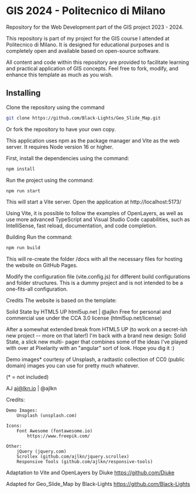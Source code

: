 # GIS 2024 - Politecnico di Milano
Repository for the Web Development part of the GIS project 2023 - 2024.

This repository is part of my project for the GIS course I attended at Politecnico di Milano. It is designed for educational purposes and is completely open and available based on open-source software.

All content and code within this repository are provided to facilitate learning and practical application of GIS concepts. Feel free to fork, modify, and enhance this template as much as you wish.

## Installing
Clone the repository using the command 

```sh
git clone https://github.com/Black-Lights/Geo_Slide_Map.git
```
Or fork the repository to have your own copy.

This application uses npm as the package manager and Vite as the web server. It requires Node version 16 or higher.

First, install the dependencies using the command:

```sh
npm install
```
Run the project using the command:

```sh
npm run start
```
This will start a Vite server. Open the application at http://localhost:5173/

Using Vite, it is possible to follow the examples of OpenLayers, as well as use more advanced TypeScript and Visual Studio Code capabilities, such as IntelliSense, fast reload, documentation, and code completion.

Building
Run the command:

```sh
npm run build
```

This will re-create the folder /docs with all the necessary files for hosting the website on GitHub Pages.

Modify the configuration file (vite.config.js) for different build configurations and folder structures.
This is a dummy project and is not intended to be a one-fits-all configuration.

Credits
The website is based on the template:

Solid State by HTML5 UP
html5up.net | @ajlkn
Free for personal and commercial use under the CCA 3.0 license (html5up.net/license)


After a somewhat extended break from HTML5 UP (to work on a secret-ish new project --
more on that later!) I'm back with a brand new design: Solid State, a slick new multi-
pager that combines some of the ideas I've played with over at Pixelarity with an "angular"
sort of look. Hope you dig it :)

Demo images* courtesy of Unsplash, a radtastic collection of CC0 (public domain) images
you can use for pretty much whatever.

(* = not included)

AJ
aj@lkn.io | @ajlkn


Credits:

	Demo Images:
		Unsplash (unsplash.com)

	Icons:
		Font Awesome (fontawesome.io)
            https://www.freepik.com/

	Other:
		jQuery (jquery.com)
		Scrollex (github.com/ajlkn/jquery.scrollex)
		Responsive Tools (github.com/ajlkn/responsive-tools)
Adaptation to Vite and OpenLayers by Diuke
https://github.com/Diuke

Adapted for Geo_Slide_Map by Black-Lights
https://github.com/Black-Lights